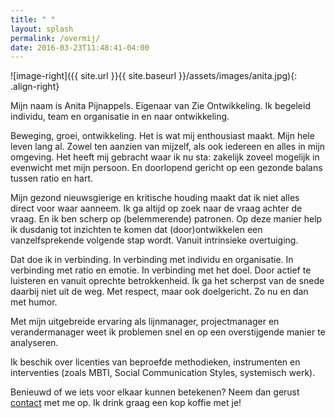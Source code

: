 ```yaml
---
title: " "
layout: splash
permalink: /overmij/
date: 2016-03-23T11:48:41-04:00
---
```




![image-right]({{ site.url }}{{ site.baseurl }}/assets/images/anita.jpg){: .align-right}

Mijn naam is Anita Pijnappels. Eigenaar van Zie Ontwikkeling. Ik begeleid individu,  team en organisatie in en naar ontwikkeling. 

Beweging, groei, ontwikkeling. Het is wat mij enthousiast maakt. Mijn hele leven lang al. Zowel ten aanzien van mijzelf,  als ook iedereen en alles in mijn omgeving. Het heeft mij gebracht waar ik nu sta: zakelijk zoveel mogelijk in evenwicht met mijn persoon. En doorlopend gericht op een gezonde balans tussen ratio en hart.

Mijn gezond nieuwsgierige en kritische houding maakt dat ik niet alles direct voor waar aanneem. Ik ga altijd op zoek naar de vraag achter de vraag. En ik ben scherp op (belemmerende) patronen. Op deze manier help ik dusdanig tot inzichten te komen dat (door)ontwikkelen een vanzelfsprekende volgende stap wordt. Vanuit intrinsieke overtuiging.

Dat doe ik in verbinding. In verbinding met individu en organisatie. In verbinding met ratio en emotie. In verbinding met het doel. Door actief te luisteren en vanuit oprechte betrokkenheid.  Ik ga het scherpst van de snede daarbij niet uit de weg. Met respect, maar ook doelgericht. Zo nu en dan met humor.

Met mijn uitgebreide ervaring als lijnmanager, projectmanager en verandermanager weet ik problemen snel en op een overstijgende manier te analyseren.

Ik beschik over licenties van beproefde methodieken, instrumenten en interventies (zoals MBTI, Social Communication Styles, systemisch werk).

Benieuwd of we iets voor elkaar kunnen betekenen? Neem dan gerust <a href="mailto:anita@zie-ontwikkeling.nl">contact</a> met me op. Ik drink graag een kop koffie met je!




